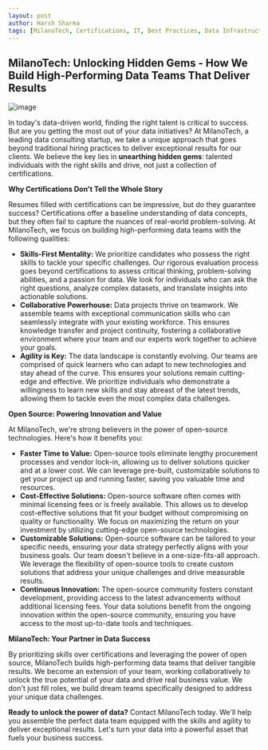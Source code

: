 ```yaml
---
layout: post
author: Harsh Sharma
tags: [MilanoTech, Certifications, IT, Best Practices, Data Infrastructure]
---
```


## MilanoTech: Unlocking Hidden Gems - How We Build High-Performing Data Teams That Deliver Results

![image](https://github.com/MilanoTech/milanotech.github.io/assets/166930479/3119bce1-0fd6-41f1-b699-2f521340b239)

In today's data-driven world, finding the right talent is critical to success. But are you getting the most out of your data initiatives? At MilanoTech, a leading data consulting startup, we take a unique approach that goes beyond traditional hiring practices to deliver exceptional results for our clients. We believe the key lies in **unearthing hidden gems**: talented individuals with the right skills and drive, not just a collection of certifications.

**Why Certifications Don't Tell the Whole Story**

Resumes filled with certifications can be impressive, but do they guarantee success? Certifications offer a baseline understanding of data concepts, but they often fail to capture the nuances of real-world problem-solving. At MilanoTech, we focus on building high-performing data teams with the following qualities:

* **Skills-First Mentality:** We prioritize candidates who possess the right skills to tackle your specific challenges. Our rigorous evaluation process goes beyond certifications to assess critical thinking, problem-solving abilities, and a passion for data. We look for individuals who can ask the right questions, analyze complex datasets, and translate insights into actionable solutions. 
* **Collaborative Powerhouse:** Data projects thrive on teamwork. We assemble teams with exceptional communication skills who can seamlessly integrate with your existing workforce. This ensures knowledge transfer and project continuity, fostering a collaborative environment where your team and our experts work together to achieve your goals.
* **Agility is Key:** The data landscape is constantly evolving. Our teams are comprised of quick learners who can adapt to new technologies and stay ahead of the curve. This ensures your solutions remain cutting-edge and effective. We prioritize individuals who demonstrate a willingness to learn new skills and stay abreast of the latest trends, allowing them to tackle even the most complex data challenges.

**Open Source: Powering Innovation and Value**

At MilanoTech, we're strong believers in the power of open-source technologies. Here's how it benefits you:

* **Faster Time to Value:** Open-source tools eliminate lengthy procurement processes and vendor lock-in, allowing us to deliver solutions quicker and at a lower cost. We can leverage pre-built, customizable solutions to get your project up and running faster, saving you valuable time and resources.
* **Cost-Effective Solutions:**  Open-source software often comes with minimal licensing fees or is freely available. This allows us to develop cost-effective solutions that fit your budget without compromising on quality or functionality. We focus on maximizing the return on your investment by utilizing cutting-edge open-source technologies.
* **Customizable Solutions:** Open-source software can be tailored to your specific needs, ensuring your data strategy perfectly aligns with your business goals. Our team doesn't believe in a one-size-fits-all approach. We leverage the flexibility of open-source tools to create custom solutions that address your unique challenges and drive measurable results.
* **Continuous Innovation:** The open-source community fosters constant development, providing access to the latest advancements without additional licensing fees.  Your data solutions benefit from the ongoing innovation within the open-source community, ensuring you have access to the most up-to-date tools and techniques.

**MilanoTech: Your Partner in Data Success**

By prioritizing skills over certifications and leveraging the power of open source, MilanoTech builds high-performing data teams that deliver tangible results. We become an extension of your team, working collaboratively to unlock the true potential of your data and drive real business value. We don't just fill roles, we build dream teams specifically designed to address your unique data challenges.

**Ready to unlock the power of data?** Contact MilanoTech today. We'll help you assemble the perfect data team equipped with the skills and agility to deliver exceptional results. Let's turn your data into a powerful asset that fuels your business success.
